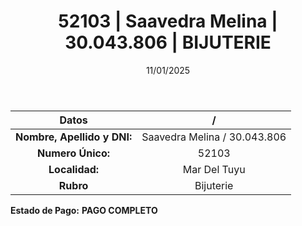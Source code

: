 ﻿---
title: 52103 | Saavedra Melina | 30.043.806 | BIJUTERIE
date: 11/01/2025
draft: false
tags: ['mar-del-tuyu', 'titular', 'bijuterie']
---

|          **Datos**          |  /  |
|:---------------------------:|:---:|
| **Nombre, Apellido y DNI:** | Saavedra Melina / 30.043.806 |
|      **Numero Único:**      | 52103 |
|        **Localidad:**       | Mar Del Tuyu |
|          **Rubro**          | Bijuterie |

**Estado de Pago:** **PAGO COMPLETO**
